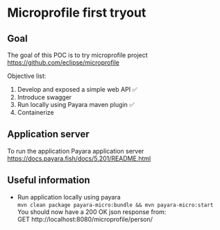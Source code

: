 # Microprofile first tryout

## Goal
The goal of this POC is to try microprofile project  
https://github.com/eclipse/microprofile

Objective list:  
1. Develop and exposed a simple web API ✅
1. Introduce swagger
1. Run locally using Payara maven plugin ✅
1. Containerize

## Application server
To run the application Payara application server  
https://docs.payara.fish/docs/5.201/README.html

## Useful information

- Run application locally using payara  
`mvn clean package payara-micro:bundle && mvn payara-micro:start`  
You should now have a 200 OK json response from:  
GET http://localhost:8080/microprofile/person/

 

